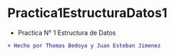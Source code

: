 # Practica1EstructuraDatos1

- Practica N° 1 Estructura de Datos 

```diff
+ Hecho por Thomas Bedoya y Juan Esteban Jimenez
```
